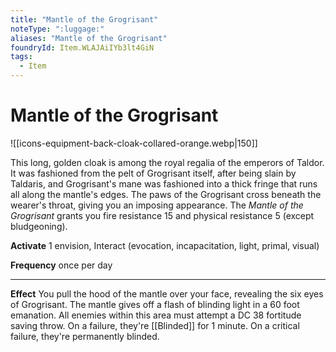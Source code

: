 ```yaml
---
title: "Mantle of the Grogrisant"
noteType: ":luggage:"
aliases: "Mantle of the Grogrisant"
foundryId: Item.WLAJAiIYb3lt4GiN
tags:
  - Item
---
```


# Mantle of the Grogrisant
![[icons-equipment-back-cloak-collared-orange.webp|150]]

This long, golden cloak is among the royal regalia of the emperors of Taldor. It was fashioned from the pelt of Grogrisant itself, after being slain by Taldaris, and Grogrisant's mane was fashioned into a thick fringe that runs all along the mantle's edges. The paws of the Grogrisant cross beneath the wearer's throat, giving you an imposing appearance. The _Mantle of the Grogrisant_ grants you fire resistance 15 and physical resistance 5 (except bludgeoning).

**Activate** 1 envision, Interact (evocation, incapacitation, light, primal, visual)

**Frequency** once per day

* * *

**Effect** You pull the hood of the mantle over your face, revealing the six eyes of Grogrisant. The mantle gives off a flash of blinding light in a 60 foot emanation. All enemies within this area must attempt a DC 38 fortitude saving throw. On a failure, they're [[Blinded]] for 1 minute. On a critical failure, they're permanently blinded.
